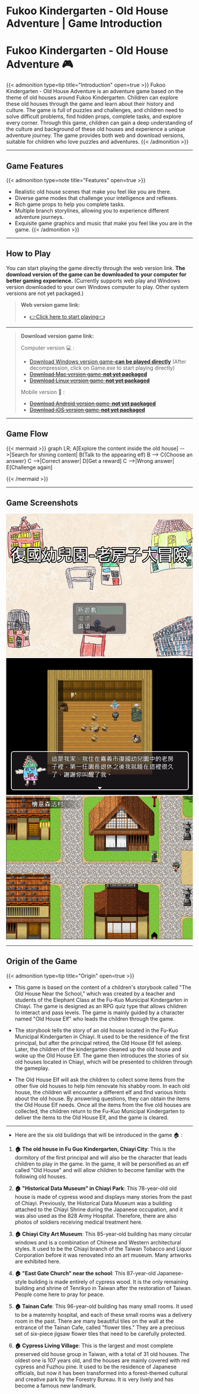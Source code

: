 # Fukoo Kindergarten - Old House Adventure | Game Introduction


<!-- {{< figure src="featured-image.png" alt="Fukoo Kindergarten - Old House Adventure" caption="Fukoo Kindergarten - Old House Adventure" >}} -->

# Fukoo Kindergarten - Old House Adventure :video_game:

{{< admonition type=tip title="Introduction" open=true >}}
Fukoo Kindergarten - Old House Adventure is an adventure game based on the theme of old houses around Fukoo Kindergarten. Children can explore these old houses through the game and learn about their history and culture. The game is full of puzzles and challenges, and children need to solve difficult problems, find hidden props, complete tasks, and explore every corner. Through this game, children can gain a deep understanding of the culture and background of these old houses and experience a unique adventure journey. The game provides both web and download versions, suitable for children who love puzzles and adventures.
{{< /admonition >}}

---

## Game Features

{{< admonition type=note title="Features" open=true >}}
- Realistic old house scenes that make you feel like you are there.
- Diverse game modes that challenge your intelligence and reflexes.
- Rich game props to help you complete tasks.
- Multiple branch storylines, allowing you to experience different adventure journeys.
- Exquisite game graphics and music that make you feel like you are in the game.
{{< /admonition >}}

---

## How to Play

You can start playing the game directly through the web version link. **The download version of the game can be downloaded to your computer for better gaming experience.** (Currently supports web play and Windows version downloaded to your own Windows computer to play. Other system versions are not yet packaged.)

> **Web version game link:**
> - [:point_right:Click here to start playing:point_left:](https://jiunjiun69.github.io/Fukoo-OldHouseAdventure/)
>
---
> 
> **Download version game link:**
> 
> Computer version :computer: :
> - [Download Windows version game-__can be played directly__](https://drive.google.com/file/d/10BX_9QLOf7vtHDZZOJYdf3BOy1S1o86t/view?usp=share_link) (After decompression, click on Game.exe to start playing directly)
> - ~~[Download Mac version game-__not yet packaged__](https://jiunjiun69.github.io/Fukoo-OldHouseAdventure-Website/404)~~
> - ~~[Download Linux version game-__not yet packaged__](https://jiunjiun69.github.io/Fukoo-OldHouseAdventure-Website/404)~~
>
> Mobile version :iphone: :
> - ~~[Download Android version game-__not yet packaged__](https://jiunjiun69.github.io/Fukoo-OldHouseAdventure-Website/404)~~
> - ~~[Download iOS version game-__not yet packaged__](https://jiunjiun69.github.io/Fukoo-OldHouseAdventure-Website/404)~~


---

## Game Flow

{{< mermaid >}}
graph LR;
    A[Explore the content inside the old house] -->|Search for shining content| B(Talk to the appearing elf)
    B --> C{Choose an answer}
    C -->|Correct answer| D[Get a reward]
    C -->|Wrong answer| E[Challenge again]

{{< /mermaid >}}

---

## Game Screenshots

![Game screenshot 1](game-screenshot.png "Game screenshot 1")
![Game screenshot 2](game-screenshot1.png "Game screenshot 2")
![Game screenshot 3](game-screenshot2.png "Game screenshot 3")

---

## Origin of the Game

{{< admonition type=tip title="Origin" open=true >}}
- This game is based on the content of a children's storybook called "The Old House Near the School," which was created by a teacher and students of the Elephant Class at the Fu-Kuo Municipal Kindergarten in Chiayi. The game is designed as an RPG quiz type that allows children to interact and pass levels. The game is mainly guided by a character named "Old House Elf" who leads the children through the game.

- The storybook tells the story of an old house located in the Fu-Kuo Municipal Kindergarten in Chiayi. It used to be the residence of the first principal, but after the principal retired, the Old House Elf fell asleep. Later, the children of the kindergarten cleaned up the old house and woke up the Old House Elf. The game then introduces the stories of six old houses located in Chiayi, which will be presented to children through the gameplay.

- The Old House Elf will ask the children to collect some items from the other five old houses to help him renovate his shabby room. In each old house, the children will encounter a different elf and find various hints about the old house. By answering questions, they can obtain the items the Old House Elf needs. Once all the items from the five old houses are collected, the children return to the Fu-Kuo Municipal Kindergarten to deliver the items to the Old House Elf, and the game is cleared.

---

- Here are the six old buildings that will be introduced in the game :house: :

1. **:house: The old house in Fu Guo Kindergarten, Chiayi City**: This is the dormitory of the first principal and will also be the character that leads children to play in the game. In the game, it will be personified as an elf called "Old House" and will allow children to become familiar with the following old houses.
   
2. **:house: "Historical Data Museum" in Chiayi Park**: This 78-year-old old house is made of cypress wood and displays many stories from the past of Chiayi. Previously, the Historical Data Museum was a building attached to the Chiayi Shrine during the Japanese occupation, and it was also used as the 828 Army Hospital. Therefore, there are also photos of soldiers receiving medical treatment here.
   
3. **:house: Chiayi City Art Museum**: This 85-year-old building has many circular windows and is a combination of Chinese and Western architectural styles. It used to be the Chiayi branch of the Taiwan Tobacco and Liquor Corporation before it was renovated into an art museum. Many artworks are exhibited here.

4. **:house: "East Gate Church" near the school**: This 87-year-old Japanese-style building is made entirely of cypress wood. It is the only remaining building and shrine of Tenrikyo in Taiwan after the restoration of Taiwan. People come here to pray for peace.
   
5. **:house: Tainan Cafe**: This 96-year-old building has many small rooms. It used to be a maternity hospital, and each of these small rooms was a delivery room in the past. There are many beautiful tiles on the wall at the entrance of the Tainan Cafe, called "flower tiles." They are a precious set of six-piece jigsaw flower tiles that need to be carefully protected.
   
6. **:house: Cypress Living Village**: This is the largest and most complete preserved old house group in Taiwan, with a total of 31 old houses. The oldest one is 107 years old, and the houses are mainly covered with red cypress and Fuzhou pine. It used to be the residence of Japanese officials, but now it has been transformed into a forest-themed cultural and creative park by the Forestry Bureau. It is very lively and has become a famous new landmark.
